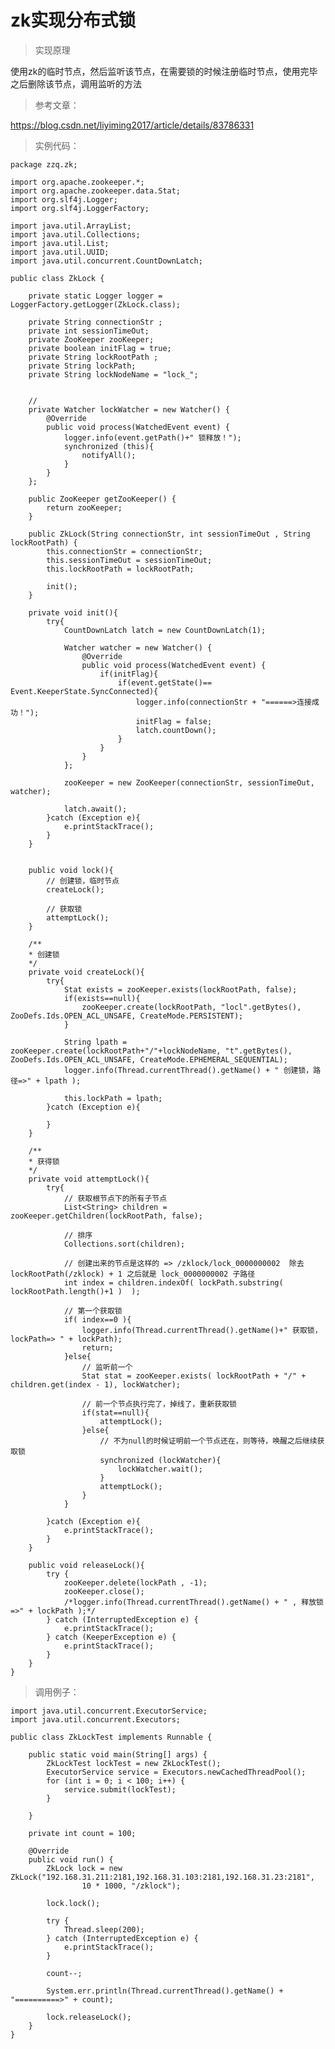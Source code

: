 # zk实现分布式锁

> 实现原理

使用zk的临时节点，然后监听该节点，在需要锁的时候注册临时节点，使用完毕之后删除该节点，调用监听的方法

> 参考文章：

https://blog.csdn.net/liyiming2017/article/details/83786331

> 实例代码：

    package zzq.zk;

    import org.apache.zookeeper.*;
    import org.apache.zookeeper.data.Stat;
    import org.slf4j.Logger;
    import org.slf4j.LoggerFactory;

    import java.util.ArrayList;
    import java.util.Collections;
    import java.util.List;
    import java.util.UUID;
    import java.util.concurrent.CountDownLatch;

    public class ZkLock {

        private static Logger logger = LoggerFactory.getLogger(ZkLock.class);

        private String connectionStr ;
        private int sessionTimeOut;
        private ZooKeeper zooKeeper;
        private boolean initFlag = true;
        private String lockRootPath ;
        private String lockPath;
        private String lockNodeName = "lock_";


        //
        private Watcher lockWatcher = new Watcher() {
            @Override
            public void process(WatchedEvent event) {
                logger.info(event.getPath()+" 锁释放！");
                synchronized (this){
                    notifyAll();
                }
            }
        };

        public ZooKeeper getZooKeeper() {
            return zooKeeper;
        }

        public ZkLock(String connectionStr, int sessionTimeOut , String lockRootPath) {
            this.connectionStr = connectionStr;
            this.sessionTimeOut = sessionTimeOut;
            this.lockRootPath = lockRootPath;

            init();
        }

        private void init(){
            try{
                CountDownLatch latch = new CountDownLatch(1);

                Watcher watcher = new Watcher() {
                    @Override
                    public void process(WatchedEvent event) {
                        if(initFlag){
                            if(event.getState()== Event.KeeperState.SyncConnected){
                                logger.info(connectionStr + "======>连接成功！");
                                initFlag = false;
                                latch.countDown();
                            }
                        }
                    }
                };

                zooKeeper = new ZooKeeper(connectionStr, sessionTimeOut, watcher);

                latch.await();
            }catch (Exception e){
                e.printStackTrace();
            }
        }


        public void lock(){
            // 创建锁，临时节点
            createLock();

            // 获取锁
            attemptLock();
        }

        /**
        * 创建锁
        */
        private void createLock(){
            try{
                Stat exists = zooKeeper.exists(lockRootPath, false);
                if(exists==null){
                    zooKeeper.create(lockRootPath, "locl".getBytes(), ZooDefs.Ids.OPEN_ACL_UNSAFE, CreateMode.PERSISTENT);
                }

                String lpath = zooKeeper.create(lockRootPath+"/"+lockNodeName, "t".getBytes(), ZooDefs.Ids.OPEN_ACL_UNSAFE, CreateMode.EPHEMERAL_SEQUENTIAL);
                logger.info(Thread.currentThread().getName() + " 创建锁，路径=>" + lpath );

                this.lockPath = lpath;
            }catch (Exception e){

            }
        }

        /**
        * 获得锁
        */
        private void attemptLock(){
            try{
                // 获取根节点下的所有子节点
                List<String> children = zooKeeper.getChildren(lockRootPath, false);

                // 排序
                Collections.sort(children);

                // 创建出来的节点是这样的 => /zklock/lock_0000000002  除去 lockRootPath(/zklock) + 1 之后就是 lock_0000000002 子路径
                int index = children.indexOf( lockPath.substring( lockRootPath.length()+1 )  );

                // 第一个获取锁
                if( index==0 ){
                    logger.info(Thread.currentThread().getName()+" 获取锁，lockPath=> " + lockPath);
                    return;
                }else{
                    // 监听前一个
                    Stat stat = zooKeeper.exists( lockRootPath + "/" + children.get(index - 1), lockWatcher);

                    // 前一个节点执行完了，掉线了，重新获取锁
                    if(stat==null){
                        attemptLock();
                    }else{
                        // 不为null的时候证明前一个节点还在，则等待，唤醒之后继续获取锁
                        synchronized (lockWatcher){
                            lockWatcher.wait();
                        }
                        attemptLock();
                    }
                }

            }catch (Exception e){
                e.printStackTrace();
            }
        }

        public void releaseLock(){
            try {
                zooKeeper.delete(lockPath , -1);
                zooKeeper.close();
                /*logger.info(Thread.currentThread().getName() + " , 释放锁 =>" + lockPath );*/
            } catch (InterruptedException e) {
                e.printStackTrace();
            } catch (KeeperException e) {
                e.printStackTrace();
            }
        }
    }



> 调用例子：

    import java.util.concurrent.ExecutorService;
    import java.util.concurrent.Executors;

    public class ZkLockTest implements Runnable {

        public static void main(String[] args) {
            ZkLockTest lockTest = new ZkLockTest();
            ExecutorService service = Executors.newCachedThreadPool();
            for (int i = 0; i < 100; i++) {
                service.submit(lockTest);
            }

        }

        private int count = 100;

        @Override
        public void run() {
            ZkLock lock = new ZkLock("192.168.31.211:2181,192.168.31.103:2181,192.168.31.23:2181",
                    10 * 1000, "/zklock");

            lock.lock();

            try {
                Thread.sleep(200);
            } catch (InterruptedException e) {
                e.printStackTrace();
            }

            count--;

            System.err.println(Thread.currentThread().getName() + "==========>" + count);

            lock.releaseLock();
        }
    }
